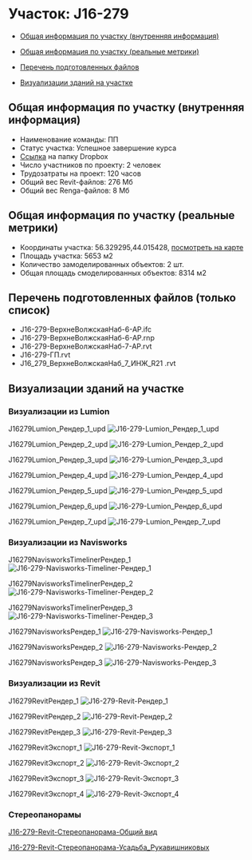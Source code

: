 # Участок: J16-279

* [Общая информация по участку (внутренняя информация)](#Chapter1)

* [Общая информация по участку (реальные метрики)](#Chapter2)

* [Перечень подготовленных файлов](#Chapter3)

* [Визуализации зданий на участке](#Chapter6)

## <a id="Chapter1"></a> Общая информация по участку (внутренняя информация)
+ Наименование команды: ПП
+ Статус участка: Успешное завершение курса
+ [Ссылка](https://www.dropbox.com/sh/wvvgv1nw1iqred9/AADf02zuvwDwKxmRK_AXBZ7wa/J16_279?dl=0) на папку Dropbox
+ Число участников по проекту: 2 человек
+ Трудозатраты на проект: 120 часов
+ Общий вес Revit-файлов: 276 Мб
+ Общий вес Renga-файлов: 8 Мб
## <a id="Chapter2"></a> Общая информация по участку (реальные метрики)
+ Координаты участка: 56.329295,44.015428, [посмотреть на карте](https://yandex.ru/maps/47/nizhny-novgorod/?ll=44.015428%2C56.329295&z=19)
+ Площадь участка: 5653 м2
+ Количество замоделированных объектов: 2 шт.
+ Общая площадь смоделированных объектов: 8314 м2
## <a id="Chapter3"></a> Перечень подготовленных файлов (только список)
+ J16-279-ВерхнеВолжскаяНаб-6-АР.ifc
+ J16-279-ВерхнеВолжскаяНаб-6-АР.rnp
+ J16-279-ВерхнеВолжскаяНаб-7-АР.rvt
+ J16-279-ГП.rvt
+ J16_279_ВерхнеВолжскаяНаб_7_ИНЖ_R21 .rvt
## <a id="Chapter6"></a> Визуализации зданий на участке
### Визуализации из Lumion
J16279Lumion_Рендер_1_upd
![J16-279-Lumion_Рендер_1_upd](/Images/J16_279/J16-279-Lumion_Рендер_1_upd_Compressed.jpg)

J16279Lumion_Рендер_2_upd
![J16-279-Lumion_Рендер_2_upd](/Images/J16_279/J16-279-Lumion_Рендер_2_upd_Compressed.jpg)

J16279Lumion_Рендер_3_upd
![J16-279-Lumion_Рендер_3_upd](/Images/J16_279/J16-279-Lumion_Рендер_3_upd_Compressed.jpg)

J16279Lumion_Рендер_4_upd
![J16-279-Lumion_Рендер_4_upd](/Images/J16_279/J16-279-Lumion_Рендер_4_upd_Compressed.jpg)

J16279Lumion_Рендер_5_upd
![J16-279-Lumion_Рендер_5_upd](/Images/J16_279/J16-279-Lumion_Рендер_5_upd_Compressed.jpg)

J16279Lumion_Рендер_6_upd
![J16-279-Lumion_Рендер_6_upd](/Images/J16_279/J16-279-Lumion_Рендер_6_upd_Compressed.jpg)

J16279Lumion_Рендер_7_upd
![J16-279-Lumion_Рендер_7_upd](/Images/J16_279/J16-279-Lumion_Рендер_7_upd_Compressed.jpg)

### Визуализации из Navisworks
J16279NavisworksTimelinerРендер_1
![J16-279-Navisworks-Timeliner-Рендер_1](/Images/J16_279/J16-279-Navisworks-Timeliner-Рендер_1_Compressed.jpg)

J16279NavisworksTimelinerРендер_2
![J16-279-Navisworks-Timeliner-Рендер_2](/Images/J16_279/J16-279-Navisworks-Timeliner-Рендер_2_Compressed.jpg)

J16279NavisworksTimelinerРендер_3
![J16-279-Navisworks-Timeliner-Рендер_3](/Images/J16_279/J16-279-Navisworks-Timeliner-Рендер_3_Compressed.jpg)

J16279NavisworksРендер_1
![J16-279-Navisworks-Рендер_1](/Images/J16_279/J16-279-Navisworks-Рендер_1_Compressed.jpg)

J16279NavisworksРендер_2
![J16-279-Navisworks-Рендер_2](/Images/J16_279/J16-279-Navisworks-Рендер_2_Compressed.jpg)

J16279NavisworksРендер_3
![J16-279-Navisworks-Рендер_3](/Images/J16_279/J16-279-Navisworks-Рендер_3_Compressed.jpg)

### Визуализации из Revit
J16279RevitРендер_1
![J16-279-Revit-Рендер_1](/Images/J16_279/J16-279-Revit-Рендер_1_Compressed.jpg)

J16279RevitРендер_2
![J16-279-Revit-Рендер_2](/Images/J16_279/J16-279-Revit-Рендер_2_Compressed.jpg)

J16279RevitРендер_3
![J16-279-Revit-Рендер_3](/Images/J16_279/J16-279-Revit-Рендер_3_Compressed.jpg)

J16279RevitЭкспорт_1
![J16-279-Revit-Экспорт_1](/Images/J16_279/J16-279-Revit-Экспорт_1_Compressed.jpg)

J16279RevitЭкспорт_2
![J16-279-Revit-Экспорт_2](/Images/J16_279/J16-279-Revit-Экспорт_2_Compressed.jpg)

J16279RevitЭкспорт_3
![J16-279-Revit-Экспорт_3](/Images/J16_279/J16-279-Revit-Экспорт_3_Compressed.jpg)

J16279RevitЭкспорт_4
![J16-279-Revit-Экспорт_4](/Images/J16_279/J16-279-Revit-Экспорт_4_Compressed.jpg)

### Стереопанорамы
[J16-279-Revit-Стереопанорама-Общий вид](https://pano.autodesk.com/pano.html?url=jpgs/cb5142cb-15db-4111-a255-7499ed2d49b1&version=2)

[J16-279-Revit-Стереопанорама-Усадьба_Рукавишниковых](https://pano.autodesk.com/pano.html?url=jpgs/a46051b9-c521-4352-bfd6-83380355d778&version=2)

